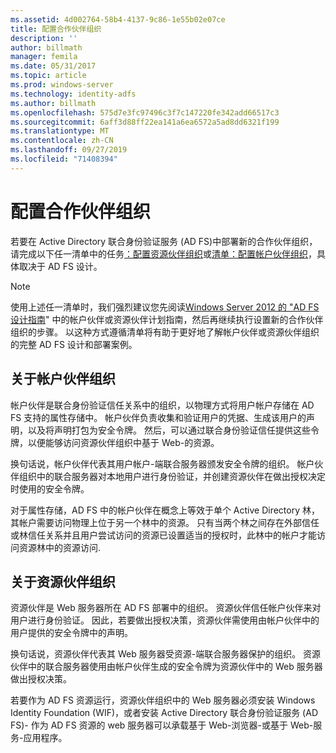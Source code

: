 ```yaml
---
ms.assetid: 4d002764-58b4-4137-9c86-1e55b02e07ce
title: 配置合作伙伴组织
description: ''
author: billmath
manager: femila
ms.date: 05/31/2017
ms.topic: article
ms.prod: windows-server
ms.technology: identity-adfs
ms.author: billmath
ms.openlocfilehash: 575d7e3fc97496c3f7c147220fe342add66517c3
ms.sourcegitcommit: 6aff3d88ff22ea141a6ea6572a5ad8dd6321f199
ms.translationtype: MT
ms.contentlocale: zh-CN
ms.lasthandoff: 09/27/2019
ms.locfileid: "71408394"
---
```

# <a name="configuring-partner-organizations"></a>配置合作伙伴组织

若要在 Active Directory 联合身份验证服务 \(AD FS\)中部署新的合作伙伴组织，请完成以下任一清单中的任务[：配置资源伙伴组织](Checklist--Configuring-the-Resource-Partner-Organization.md)或[清单：配置帐户伙伴组织](Checklist--Configuring-the-Account-Partner-Organization.md)，具体取决于 AD FS 设计。  
  
> [!NOTE]  
> 使用上述任一清单时，我们强烈建议您先阅读[Windows Server 2012 的 "AD FS 设计指南](https://technet.microsoft.com/library/dd807036.aspx)" 中的帐户伙伴或资源伙伴计划指南，然后再继续执行设置新的合作伙伴组织的步骤。 以这种方式遵循清单将有助于更好地了解帐户伙伴或资源伙伴组织的完整 AD FS 设计和部署案例。  
  
## <a name="about-account-partner-organizations"></a>关于帐户伙伴组织  
帐户伙伴是联合身份验证信任关系中的组织，以物理方式将用户帐户存储在 AD FS 支持的属性存储中。 帐户伙伴负责收集和验证用户的凭据、生成该用户的声明，以及将声明打包为安全令牌。 然后，可以通过联合身份验证信任提供这些令牌，以便能够访问资源伙伴组织中基于 Web\-的资源。  
  
换句话说，帐户伙伴代表其用户帐户\-端联合服务器颁发安全令牌的组织。 帐户伙伴组织中的联合服务器对本地用户进行身份验证，并创建资源伙伴在做出授权决定时使用的安全令牌。  
  
对于属性存储，AD FS 中的帐户伙伴在概念上等效于单个 Active Directory 林，其帐户需要访问物理上位于另一个林中的资源。 只有当两个林之间存在外部信任或林信任关系并且用户尝试访问的资源已设置适当的授权时，此林中的帐户才能访问资源林中的资源访问.  
  
## <a name="about-resource-partner-organizations"></a>关于资源伙伴组织  
资源伙伴是 Web 服务器所在 AD FS 部署中的组织。 资源伙伴信任帐户伙伴来对用户进行身份验证。 因此，若要做出授权决策，资源伙伴需使用由帐户伙伴中的用户提供的安全令牌中的声明。  
  
换句话说，资源伙伴代表其 Web 服务器受资源\-端联合服务器保护的组织。 资源伙伴中的联合服务器使用由帐户伙伴生成的安全令牌为资源伙伴中的 Web 服务器做出授权决策。  
  
若要作为 AD FS 资源运行，资源伙伴组织中的 Web 服务器必须安装 Windows Identity Foundation \(WIF\)，或者安装 Active Directory 联合身份验证服务 \(AD FS\)\- 作为 AD FS 资源的 web 服务器可以承载基于 Web\-浏览器\-或基于 Web\-服务\-应用程序。  
